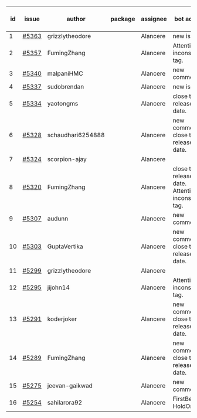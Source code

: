 | id | issue | author | package | assignee | bot advice | created date of issue | target release date | date from target |
| ------ | ------ | ------ | ------ | ------ | ------ | ------ | ------ | :-----: |
| 1 | [#5363](https://github.com/Azure/sdk-release-request/issues/5363) | grizzlytheodore |  | Alancere | new issue. | 07-18 | 08-23 |  |
| 2 | [#5357](https://github.com/Azure/sdk-release-request/issues/5357) | FumingZhang |  | Alancere | Attention to inconsistent tag. | 07-18 | 08-22 |  |
| 3 | [#5340](https://github.com/Azure/sdk-release-request/issues/5340) | malpaniHMC |  | Alancere | new comment. | 07-18 | 08-23 |  |
| 4 | [#5337](https://github.com/Azure/sdk-release-request/issues/5337) | sudobrendan |  | Alancere | new issue. | 07-18 | 07-26 |  |
| 5 | [#5334](https://github.com/Azure/sdk-release-request/issues/5334) | yaotongms |  | Alancere | close to release date. | 07-18 | 07-23 | 0 |
| 6 | [#5328](https://github.com/Azure/sdk-release-request/issues/5328) | schaudhari6254888 |  | Alancere | new comment. close to release date. | 07-10 | 07-24 | 1 |
| 7 | [#5324](https://github.com/Azure/sdk-release-request/issues/5324) | scorpion-ajay |  | Alancere |  | 07-09 | 07-31 |  |
| 8 | [#5320](https://github.com/Azure/sdk-release-request/issues/5320) | FumingZhang |  | Alancere | close to release date. Attention to inconsistent tag. | 07-05 | 07-25 | 2 |
| 9 | [#5307](https://github.com/Azure/sdk-release-request/issues/5307) | audunn |  | Alancere | new comment. | 06-27 | 07-26 |  |
| 10 | [#5303](https://github.com/Azure/sdk-release-request/issues/5303) | GuptaVertika |  | Alancere | new comment. close to release date. | 06-27 | 07-25 | 2 |
| 11 | [#5299](https://github.com/Azure/sdk-release-request/issues/5299) | grizzlytheodore |  | Alancere |  | 06-26 | 07-26 |  |
| 12 | [#5295](https://github.com/Azure/sdk-release-request/issues/5295) | jijohn14 |  | Alancere | Attention to inconsistent tag. | 06-25 | 07-26 |  |
| 13 | [#5291](https://github.com/Azure/sdk-release-request/issues/5291) | koderjoker |  | Alancere | new comment. close to release date. | 06-25 | 07-25 | 2 |
| 14 | [#5289](https://github.com/Azure/sdk-release-request/issues/5289) | FumingZhang |  | Alancere | new comment. close to release date. | 06-25 | 07-25 | 2 |
| 15 | [#5275](https://github.com/Azure/sdk-release-request/issues/5275) | jeevan-gaikwad |  | Alancere | new comment. | 06-14 | 07-26 |  |
| 16 | [#5254](https://github.com/Azure/sdk-release-request/issues/5254) | sahilarora92 |  | Alancere | FirstBeta. HoldOn. | 06-05 | 06-21 |  |
